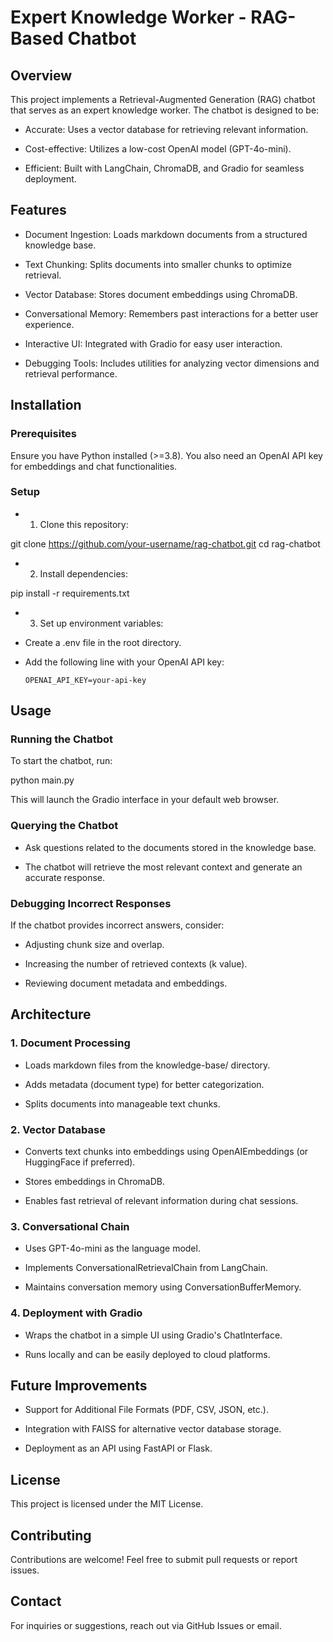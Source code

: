 # Expert Knowledge Worker - RAG-Based Chatbot

## Overview

This project implements a Retrieval-Augmented Generation (RAG) chatbot that serves as an expert knowledge worker. The chatbot is designed to be:

- Accurate: Uses a vector database for retrieving relevant information.

- Cost-effective: Utilizes a low-cost OpenAI model (GPT-4o-mini).

- Efficient: Built with LangChain, ChromaDB, and Gradio for seamless deployment.

## Features

- Document Ingestion: Loads markdown documents from a structured knowledge base.

- Text Chunking: Splits documents into smaller chunks to optimize retrieval.

- Vector Database: Stores document embeddings using ChromaDB.

- Conversational Memory: Remembers past interactions for a better user experience.

- Interactive UI: Integrated with Gradio for easy user interaction.

- Debugging Tools: Includes utilities for analyzing vector dimensions and retrieval performance.

## Installation

### Prerequisites

Ensure you have Python installed (>=3.8). You also need an OpenAI API key for embeddings and chat functionalities.

### Setup

- 1. Clone this repository:

git clone https://github.com/your-username/rag-chatbot.git
cd rag-chatbot

- 2. Install dependencies:

pip install -r requirements.txt

- 3. Set up environment variables:

- Create a .env file in the root directory.

- Add the following line with your OpenAI API key:

      OPENAI_API_KEY=your-api-key

## Usage

### Running the Chatbot

To start the chatbot, run:

python main.py

This will launch the Gradio interface in your default web browser.

### Querying the Chatbot

- Ask questions related to the documents stored in the knowledge base.

- The chatbot will retrieve the most relevant context and generate an accurate response.

### Debugging Incorrect Responses

If the chatbot provides incorrect answers, consider:

- Adjusting chunk size and overlap.

- Increasing the number of retrieved contexts (k value).

- Reviewing document metadata and embeddings.

## Architecture

### 1. Document Processing

- Loads markdown files from the knowledge-base/ directory.

- Adds metadata (document type) for better categorization.

- Splits documents into manageable text chunks.

### 2. Vector Database

- Converts text chunks into embeddings using OpenAIEmbeddings (or HuggingFace if preferred).

- Stores embeddings in ChromaDB.

- Enables fast retrieval of relevant information during chat sessions.

### 3. Conversational Chain

- Uses GPT-4o-mini as the language model.

- Implements ConversationalRetrievalChain from LangChain.

- Maintains conversation memory using ConversationBufferMemory.

### 4. Deployment with Gradio

- Wraps the chatbot in a simple UI using Gradio's ChatInterface.

- Runs locally and can be easily deployed to cloud platforms.

## Future Improvements

- Support for Additional File Formats (PDF, CSV, JSON, etc.).

- Integration with FAISS for alternative vector database storage.

- Deployment as an API using FastAPI or Flask.

## License

This project is licensed under the MIT License.

## Contributing

Contributions are welcome! Feel free to submit pull requests or report issues.

## Contact

For inquiries or suggestions, reach out via GitHub Issues or email.
